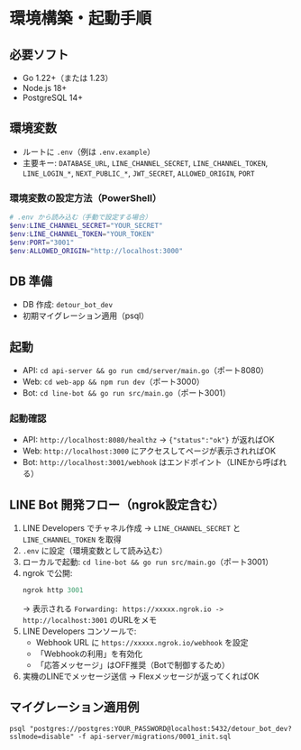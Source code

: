 # 環境構築・起動手順

## 必要ソフト
- Go 1.22+（または 1.23）
- Node.js 18+
- PostgreSQL 14+

## 環境変数
- ルートに `.env`（例は `.env.example`）
- 主要キー: `DATABASE_URL`, `LINE_CHANNEL_SECRET`, `LINE_CHANNEL_TOKEN`, `LINE_LOGIN_*`, `NEXT_PUBLIC_*`, `JWT_SECRET`, `ALLOWED_ORIGIN`, `PORT`

### 環境変数の設定方法（PowerShell）
```powershell
# .env から読み込む（手動で設定する場合）
$env:LINE_CHANNEL_SECRET="YOUR_SECRET"
$env:LINE_CHANNEL_TOKEN="YOUR_TOKEN"
$env:PORT="3001"
$env:ALLOWED_ORIGIN="http://localhost:3000"
```

## DB 準備
- DB 作成: `detour_bot_dev`
- 初期マイグレーション適用（psql）

## 起動
- API: `cd api-server && go run cmd/server/main.go`（ポート8080）
- Web: `cd web-app && npm run dev`（ポート3000）
- Bot: `cd line-bot && go run src/main.go`（ポート3001）

### 起動確認
- API: `http://localhost:8080/healthz` → `{"status":"ok"}` が返ればOK
- Web: `http://localhost:3000` にアクセスしてページが表示されればOK
- Bot: `http://localhost:3001/webhook` はエンドポイント（LINEから呼ばれる）

## LINE Bot 開発フロー（ngrok設定含む）
1. LINE Developers でチャネル作成 → `LINE_CHANNEL_SECRET` と `LINE_CHANNEL_TOKEN` を取得
2. `.env` に設定（環境変数として読み込む）
3. ローカルで起動: `cd line-bot && go run src/main.go`（ポート3001）
4. ngrok で公開:
   ```powershell
   ngrok http 3001
   ```
   → 表示される `Forwarding: https://xxxxx.ngrok.io -> http://localhost:3001` のURLをメモ
5. LINE Developers コンソールで:
   - Webhook URL に `https://xxxxx.ngrok.io/webhook` を設定
   - 「Webhookの利用」を有効化
   - 「応答メッセージ」はOFF推奨（Botで制御するため）
6. 実機のLINEでメッセージ送信 → Flexメッセージが返ってくればOK

## マイグレーション適用例
```
psql "postgres://postgres:YOUR_PASSWORD@localhost:5432/detour_bot_dev?sslmode=disable" -f api-server/migrations/0001_init.sql
```
